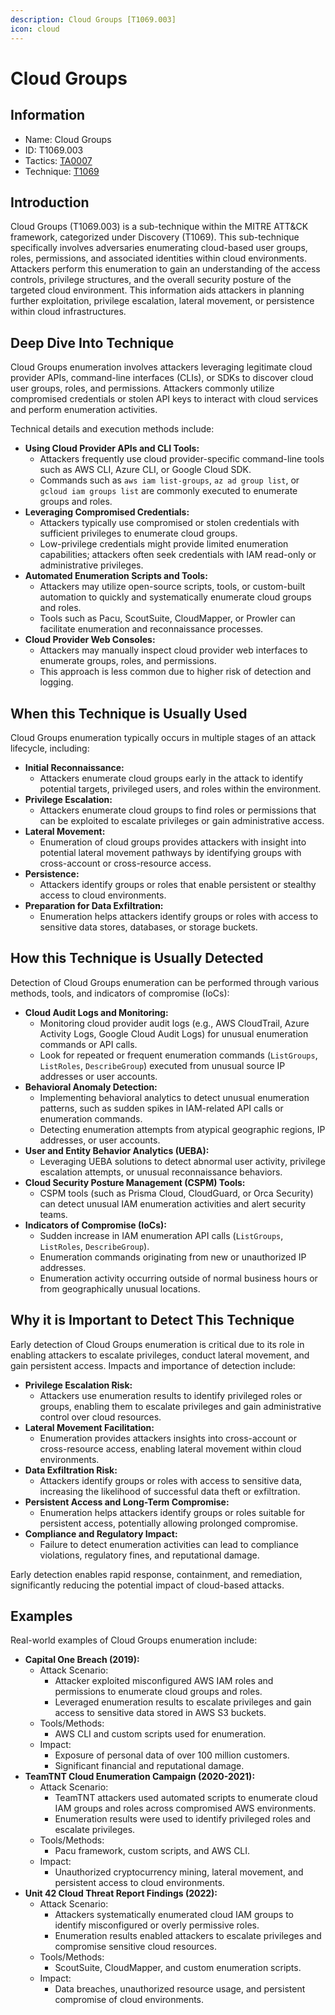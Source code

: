 ```yaml
---
description: Cloud Groups [T1069.003]
icon: cloud
---
```


# Cloud Groups

## Information

* Name: Cloud Groups
* ID: T1069.003
* Tactics: [TA0007](../)
* Technique: [T1069](./)

## Introduction

Cloud Groups (T1069.003) is a sub-technique within the MITRE ATT\&CK framework, categorized under Discovery (T1069). This sub-technique specifically involves adversaries enumerating cloud-based user groups, roles, permissions, and associated identities within cloud environments. Attackers perform this enumeration to gain an understanding of the access controls, privilege structures, and the overall security posture of the targeted cloud environment. This information aids attackers in planning further exploitation, privilege escalation, lateral movement, or persistence within cloud infrastructures.

## Deep Dive Into Technique

Cloud Groups enumeration involves attackers leveraging legitimate cloud provider APIs, command-line interfaces (CLIs), or SDKs to discover cloud user groups, roles, and permissions. Attackers commonly utilize compromised credentials or stolen API keys to interact with cloud services and perform enumeration activities.

Technical details and execution methods include:

* **Using Cloud Provider APIs and CLI Tools:**
  * Attackers frequently use cloud provider-specific command-line tools such as AWS CLI, Azure CLI, or Google Cloud SDK.
  * Commands such as `aws iam list-groups`, `az ad group list`, or `gcloud iam groups list` are commonly executed to enumerate groups and roles.
* **Leveraging Compromised Credentials:**
  * Attackers typically use compromised or stolen credentials with sufficient privileges to enumerate cloud groups.
  * Low-privilege credentials might provide limited enumeration capabilities; attackers often seek credentials with IAM read-only or administrative privileges.
* **Automated Enumeration Scripts and Tools:**
  * Attackers may utilize open-source scripts, tools, or custom-built automation to quickly and systematically enumerate cloud groups and roles.
  * Tools such as Pacu, ScoutSuite, CloudMapper, or Prowler can facilitate enumeration and reconnaissance processes.
* **Cloud Provider Web Consoles:**
  * Attackers may manually inspect cloud provider web interfaces to enumerate groups, roles, and permissions.
  * This approach is less common due to higher risk of detection and logging.

## When this Technique is Usually Used

Cloud Groups enumeration typically occurs in multiple stages of an attack lifecycle, including:

* **Initial Reconnaissance:**
  * Attackers enumerate cloud groups early in the attack to identify potential targets, privileged users, and roles within the environment.
* **Privilege Escalation:**
  * Attackers enumerate cloud groups to find roles or permissions that can be exploited to escalate privileges or gain administrative access.
* **Lateral Movement:**
  * Enumeration of cloud groups provides attackers with insight into potential lateral movement pathways by identifying groups with cross-account or cross-resource access.
* **Persistence:**
  * Attackers identify groups or roles that enable persistent or stealthy access to cloud environments.
* **Preparation for Data Exfiltration:**
  * Enumeration helps attackers identify groups or roles with access to sensitive data stores, databases, or storage buckets.

## How this Technique is Usually Detected

Detection of Cloud Groups enumeration can be performed through various methods, tools, and indicators of compromise (IoCs):

* **Cloud Audit Logs and Monitoring:**
  * Monitoring cloud provider audit logs (e.g., AWS CloudTrail, Azure Activity Logs, Google Cloud Audit Logs) for unusual enumeration commands or API calls.
  * Look for repeated or frequent enumeration commands (`ListGroups`, `ListRoles`, `DescribeGroup`) executed from unusual source IP addresses or user accounts.
* **Behavioral Anomaly Detection:**
  * Implementing behavioral analytics to detect unusual enumeration patterns, such as sudden spikes in IAM-related API calls or enumeration commands.
  * Detecting enumeration attempts from atypical geographic regions, IP addresses, or user accounts.
* **User and Entity Behavior Analytics (UEBA):**
  * Leveraging UEBA solutions to detect abnormal user activity, privilege escalation attempts, or unusual reconnaissance behaviors.
* **Cloud Security Posture Management (CSPM) Tools:**
  * CSPM tools (such as Prisma Cloud, CloudGuard, or Orca Security) can detect unusual IAM enumeration activities and alert security teams.
* **Indicators of Compromise (IoCs):**
  * Sudden increase in IAM enumeration API calls (`ListGroups`, `ListRoles`, `DescribeGroup`).
  * Enumeration commands originating from new or unauthorized IP addresses.
  * Enumeration activity occurring outside of normal business hours or from geographically unusual locations.

## Why it is Important to Detect This Technique

Early detection of Cloud Groups enumeration is critical due to its role in enabling attackers to escalate privileges, conduct lateral movement, and gain persistent access. Impacts and importance of detection include:

* **Privilege Escalation Risk:**
  * Attackers use enumeration results to identify privileged roles or groups, enabling them to escalate privileges and gain administrative control over cloud resources.
* **Lateral Movement Facilitation:**
  * Enumeration provides attackers insights into cross-account or cross-resource access, enabling lateral movement within cloud environments.
* **Data Exfiltration Risk:**
  * Attackers identify groups or roles with access to sensitive data, increasing the likelihood of successful data theft or exfiltration.
* **Persistent Access and Long-Term Compromise:**
  * Enumeration helps attackers identify groups or roles suitable for persistent access, potentially allowing prolonged compromise.
* **Compliance and Regulatory Impact:**
  * Failure to detect enumeration activities can lead to compliance violations, regulatory fines, and reputational damage.

Early detection enables rapid response, containment, and remediation, significantly reducing the potential impact of cloud-based attacks.

## Examples

Real-world examples of Cloud Groups enumeration include:

* **Capital One Breach (2019):**
  * Attack Scenario:
    * Attacker exploited misconfigured AWS IAM roles and permissions to enumerate cloud groups and roles.
    * Leveraged enumeration results to escalate privileges and gain access to sensitive data stored in AWS S3 buckets.
  * Tools/Methods:
    * AWS CLI and custom scripts used for enumeration.
  * Impact:
    * Exposure of personal data of over 100 million customers.
    * Significant financial and reputational damage.
* **TeamTNT Cloud Enumeration Campaign (2020-2021):**
  * Attack Scenario:
    * TeamTNT attackers used automated scripts to enumerate cloud IAM groups and roles across compromised AWS environments.
    * Enumeration results were used to identify privileged roles and escalate privileges.
  * Tools/Methods:
    * Pacu framework, custom scripts, and AWS CLI.
  * Impact:
    * Unauthorized cryptocurrency mining, lateral movement, and persistent access to cloud environments.
* **Unit 42 Cloud Threat Report Findings (2022):**
  * Attack Scenario:
    * Attackers systematically enumerated cloud IAM groups to identify misconfigured or overly permissive roles.
    * Enumeration results enabled attackers to escalate privileges and compromise sensitive cloud resources.
  * Tools/Methods:
    * ScoutSuite, CloudMapper, and custom enumeration scripts.
  * Impact:
    * Data breaches, unauthorized resource usage, and persistent compromise of cloud environments.

